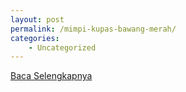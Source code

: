 ```yaml
---
layout: post
permalink: /mimpi-kupas-bawang-merah/
categories:
    - Uncategorized
---
```


[Baca Selengkapnya](/05)